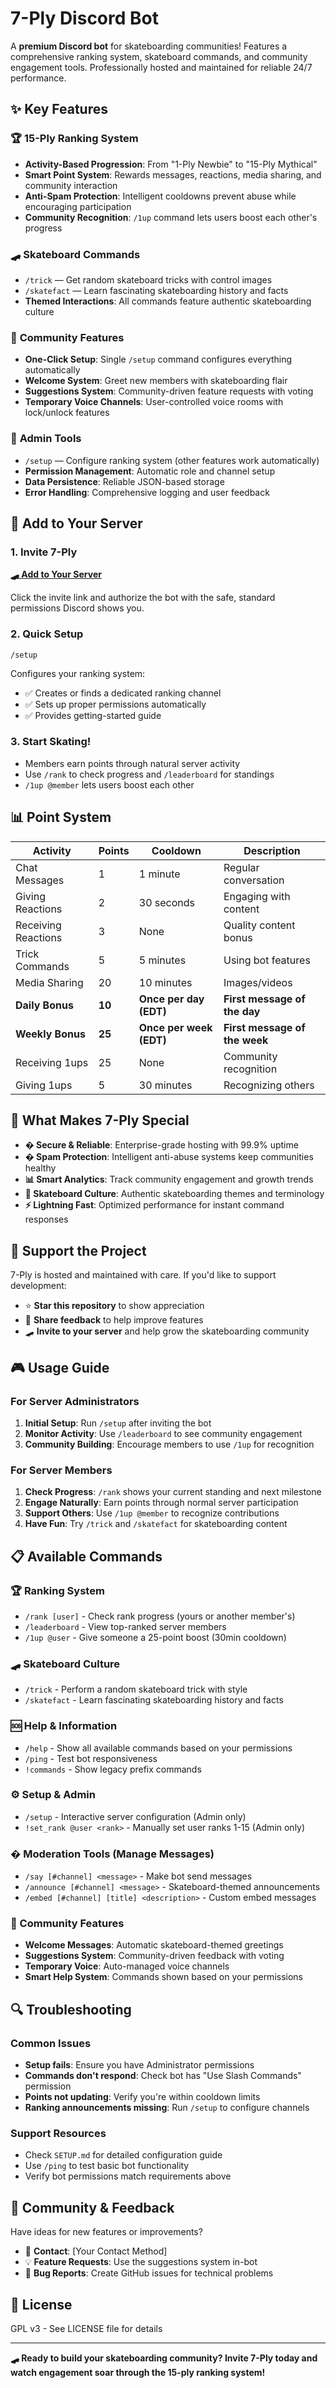 # 7-Ply Discord Bot

A **premium Discord bot** for skateboarding communities! Features a comprehensive ranking system, skateboard commands, and community engagement tools. Professionally hosted and maintained for reliable 24/7 performance.

## ✨ Key Features

### 🏆 **15-Ply Ranking System**
- **Activity-Based Progression**: From "1-Ply Newbie" to "15-Ply Mythical"
- **Smart Point System**: Rewards messages, reactions, media sharing, and community interaction
- **Anti-Spam Protection**: Intelligent cooldowns prevent abuse while encouraging participation
- **Community Recognition**: `/1up` command lets users boost each other's progress

### 🛹 **Skateboard Commands**
- `/trick` — Get random skateboard tricks with control images
- `/skatefact` — Learn fascinating skateboarding history and facts
- **Themed Interactions**: All commands feature authentic skateboarding culture

### 👥 **Community Features**
- **One-Click Setup**: Single `/setup` command configures everything automatically
- **Welcome System**: Greet new members with skateboarding flair
- **Suggestions System**: Community-driven feature requests with voting
- **Temporary Voice Channels**: User-controlled voice rooms with lock/unlock features

### 🔧 **Admin Tools**
- `/setup` — Configure ranking system (other features work automatically)
- **Permission Management**: Automatic role and channel setup
- **Data Persistence**: Reliable JSON-based storage
- **Error Handling**: Comprehensive logging and user feedback

## 🚀 **Add to Your Server**

### **1. Invite 7-Ply**
[**🛹 Add to Your Server**](https://discord.com/oauth2/authorize?client_id=1428270097746759682&permissions=2434133072&integration_type=0&scope=applications.commands+bot)

Click the invite link and authorize the bot with the safe, standard permissions Discord shows you.

### **2. Quick Setup**
```
/setup
```
Configures your ranking system:
- ✅ Creates or finds a dedicated ranking channel
- ✅ Sets up proper permissions automatically  
- ✅ Provides getting-started guide

### **3. Start Skating!**
- Members earn points through natural server activity
- Use `/rank` to check progress and `/leaderboard` for standings
- `/1up @member` lets users boost each other

## 📊 **Point System**

| Activity | Points | Cooldown | Description |
|----------|--------|----------|-------------|
| Chat Messages | 1 | 1 minute | Regular conversation |
| Giving Reactions | 2 | 30 seconds | Engaging with content |
| Receiving Reactions | 3 | None | Quality content bonus |
| Trick Commands | 5 | 5 minutes | Using bot features |
| Media Sharing | 20 | 10 minutes | Images/videos |
| **Daily Bonus** | **10** | **Once per day (EDT)** | **First message of the day** |
| **Weekly Bonus** | **25** | **Once per week (EDT)** | **First message of the week** |
| Receiving 1ups | 25 | None | Community recognition |
| Giving 1ups | 5 | 30 minutes | Recognizing others |

## 🌟 **What Makes 7-Ply Special**

- **� Secure & Reliable**: Enterprise-grade hosting with 99.9% uptime
- **�️ Spam Protection**: Intelligent anti-abuse systems keep communities healthy  
- **📊 Smart Analytics**: Track community engagement and growth trends
- **🎨 Skateboard Culture**: Authentic skateboarding themes and terminology
- **⚡ Lightning Fast**: Optimized performance for instant command responses

## 💝 **Support the Project**

7-Ply is hosted and maintained with care. If you'd like to support development:
- ⭐ **Star this repository** to show appreciation
- 💬 **Share feedback** to help improve features
- 🛹 **Invite to your server** and help grow the skateboarding community
## 🎮 **Usage Guide**

### **For Server Administrators**
1. **Initial Setup**: Run `/setup` after inviting the bot
2. **Monitor Activity**: Use `/leaderboard` to see community engagement
3. **Community Building**: Encourage members to use `/1up` for recognition

### **For Server Members**
1. **Check Progress**: `/rank` shows your current standing and next milestone
2. **Engage Naturally**: Earn points through normal server participation
3. **Support Others**: Use `/1up @member` to recognize contributions
4. **Have Fun**: Try `/trick` and `/skatefact` for skateboarding content

## 📋 **Available Commands**

### **🏆 Ranking System**
- `/rank [user]` - Check rank progress (yours or another member's)
- `/leaderboard` - View top-ranked server members
- `/1up @user` - Give someone a 25-point boost (30min cooldown)

### **🛹 Skateboard Culture**
- `/trick` - Perform a random skateboard trick with style
- `/skatefact` - Learn fascinating skateboarding history and facts

### **🆘 Help & Information**
- `/help` - Show all available commands based on your permissions
- `/ping` - Test bot responsiveness
- `!commands` - Show legacy prefix commands

### **⚙️ Setup & Admin**
- `/setup` - Interactive server configuration (Admin only)
- `!set_rank @user <rank>` - Manually set user ranks 1-15 (Admin only)

### **�️ Moderation Tools** (Manage Messages)
- `/say [#channel] <message>` - Make bot send messages
- `/announce [#channel] <message>` - Skateboard-themed announcements  
- `/embed [#channel] [title] <description>` - Custom embed messages

### **👥 Community Features** 
- **Welcome Messages**: Automatic skateboard-themed greetings
- **Suggestions System**: Community-driven feedback with voting  
- **Temporary Voice**: Auto-managed voice channels
- **Smart Help System**: Commands shown based on your permissions

## 🔍 **Troubleshooting**

### **Common Issues**
- **Setup fails**: Ensure you have Administrator permissions
- **Commands don't respond**: Check bot has "Use Slash Commands" permission
- **Points not updating**: Verify you're within cooldown limits
- **Ranking announcements missing**: Run `/setup` to configure channels

### **Support Resources**
- Check `SETUP.md` for detailed configuration guide
- Use `/ping` to test basic bot functionality
- Verify bot permissions match requirements above

## 🤝 **Community & Feedback**

Have ideas for new features or improvements? 
- 📧 **Contact**: [Your Contact Method]
- 💡 **Feature Requests**: Use the suggestions system in-bot
- 🐛 **Bug Reports**: Create GitHub issues for technical problems

## 📄 **License**

GPL v3 - See LICENSE file for details

---

**🛹 Ready to build your skateboarding community? Invite 7-Ply today and watch engagement soar through the 15-ply ranking system!**
